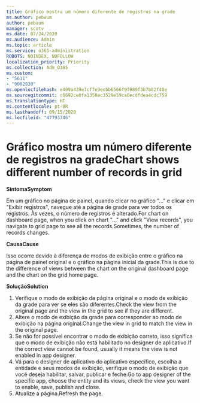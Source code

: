 ```yaml
---
title: Gráfico mostra um número diferente de registros na grade
ms.author: pebaum
author: pebaum
manager: scotv
ms.date: 07/24/2020
ms.audience: Admin
ms.topic: article
ms.service: o365-administration
ROBOTS: NOINDEX, NOFOLLOW
localization_priority: Priority
ms.collection: Adm_O365
ms.custom:
- "5611"
- "9002930"
ms.openlocfilehash: e499a439e7cf7e9ecbb6566f9f089f3b7b82f48e
ms.sourcegitcommit: c6692ce0fa1358ec3529e59ca0ecdfdea4cdc759
ms.translationtype: HT
ms.contentlocale: pt-BR
ms.lasthandoff: 09/15/2020
ms.locfileid: "47793746"
---
```

# <a name="chart-shows-different-number-of-records-in-grid"></a><span data-ttu-id="ed0fb-102">Gráfico mostra um número diferente de registros na grade</span><span class="sxs-lookup"><span data-stu-id="ed0fb-102">Chart shows different number of records in grid</span></span>

<span data-ttu-id="ed0fb-103">**Sintoma**</span><span class="sxs-lookup"><span data-stu-id="ed0fb-103">**Symptom**</span></span>

<span data-ttu-id="ed0fb-104">Em um gráfico no página de painel, quando clicar no gráfico "..." e clicar em "Exibir registros", navegue até a página de grade para ver todos os registros. Às vezes, o número de registros é alterado.</span><span class="sxs-lookup"><span data-stu-id="ed0fb-104">For chart on dashboard page, when you click on chart "…" and click "View records", you navigate to grid page to see all the records.Sometimes, the number of records changes.</span></span>

<span data-ttu-id="ed0fb-105">**Causa**</span><span class="sxs-lookup"><span data-stu-id="ed0fb-105">**Cause**</span></span>

<span data-ttu-id="ed0fb-106">Isso ocorre devido à diferença de modos de exibição entre o gráfico na página de painel original e o gráfico na página inicial da grade.</span><span class="sxs-lookup"><span data-stu-id="ed0fb-106">This is due to the difference of views between the chart on the original dashboard page and the chart on the grid home page.</span></span>  

<span data-ttu-id="ed0fb-107">**Solução**</span><span class="sxs-lookup"><span data-stu-id="ed0fb-107">**Solution**</span></span>

1. <span data-ttu-id="ed0fb-108">Verifique o modo de exibição da página original e o modo de exibição da grade para ver se eles são diferentes.</span><span class="sxs-lookup"><span data-stu-id="ed0fb-108">Check the view from the original page and the view in the grid to see if they are different.</span></span>
2. <span data-ttu-id="ed0fb-109">Altere o modo de exibição da grade para corresponder ao modo de exibição na página original.</span><span class="sxs-lookup"><span data-stu-id="ed0fb-109">Change the view in grid to match the view in the original page.</span></span>
3. <span data-ttu-id="ed0fb-110">Se não for possível encontrar o modo de exibição correto, isso significa que o modo de exibição não está habilitado no designer de aplicativo.</span><span class="sxs-lookup"><span data-stu-id="ed0fb-110">If the correct view cannot be found, usually it means the view is not enabled in app designer.</span></span>
4. <span data-ttu-id="ed0fb-111">Vá para o designer de aplicativo do aplicativo específico, escolha a entidade e seus modos de exibição, verifique o modo de exibição que você deseja habilitar, salvar, publicar e feche.</span><span class="sxs-lookup"><span data-stu-id="ed0fb-111">Go to app designer of the specific app, choose the entity and its views, check the view you want to enable, save, publish and close.</span></span>
5. <span data-ttu-id="ed0fb-112">Atualize a página.</span><span class="sxs-lookup"><span data-stu-id="ed0fb-112">Refresh the page.</span></span>